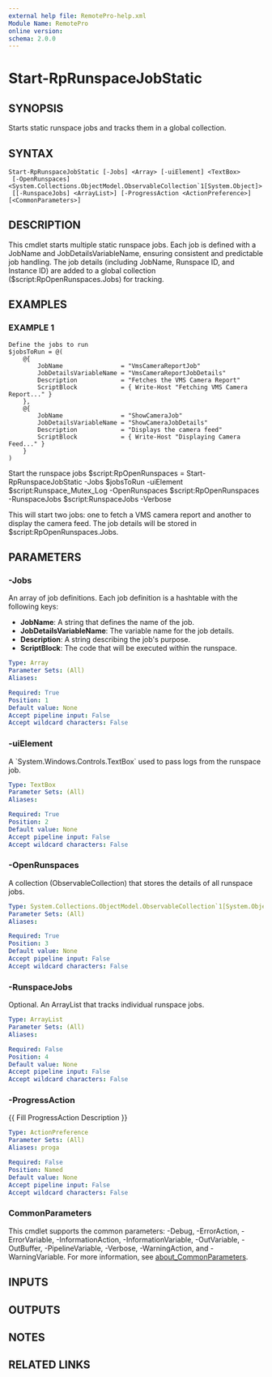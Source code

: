 ```yaml
---
external help file: RemotePro-help.xml
Module Name: RemotePro
online version:
schema: 2.0.0
---
```


# Start-RpRunspaceJobStatic

## SYNOPSIS
Starts static runspace jobs and tracks them in a global collection.

## SYNTAX

```
Start-RpRunspaceJobStatic [-Jobs] <Array> [-uiElement] <TextBox>
 [-OpenRunspaces] <System.Collections.ObjectModel.ObservableCollection`1[System.Object]>
 [[-RunspaceJobs] <ArrayList>] [-ProgressAction <ActionPreference>] [<CommonParameters>]
```

## DESCRIPTION
This cmdlet starts multiple static runspace jobs.
Each job is defined
with a JobName and JobDetailsVariableName, ensuring consistent and
predictable job handling.
The job details (including JobName, Runspace
ID, and Instance ID) are added to a global collection
($script:RpOpenRunspaces.Jobs) for tracking.

## EXAMPLES

### EXAMPLE 1
```
Define the jobs to run
$jobsToRun = @(
    @{
        JobName                = "VmsCameraReportJob"
        JobDetailsVariableName = "VmsCameraReportJobDetails"
        Description            = "Fetches the VMS Camera Report"
        ScriptBlock            = { Write-Host "Fetching VMS Camera Report..." }
    },
    @{
        JobName                = "ShowCameraJob"
        JobDetailsVariableName = "ShowCameraJobDetails"
        Description            = "Displays the camera feed"
        ScriptBlock            = { Write-Host "Displaying Camera Feed..." }
    }
)
```

Start the runspace jobs
$script:RpOpenRunspaces = Start-RpRunspaceJobStatic
    -Jobs $jobsToRun
    -uiElement $script:Runspace_Mutex_Log
    -OpenRunspaces $script:RpOpenRunspaces
    -RunspaceJobs $script:RunspaceJobs
    -Verbose

This will start two jobs: one to fetch a VMS camera report and
another to display the camera feed.
The job details will be stored
in $script:RpOpenRunspaces.Jobs.

## PARAMETERS

### -Jobs
An array of job definitions.
Each job definition is a hashtable with
the following keys:
- **JobName**: A string that defines the name of the job.
- **JobDetailsVariableName**: The variable name for the job details.
- **Description**: A string describing the job's purpose.
- **ScriptBlock**: The code that will be executed within the runspace.

```yaml
Type: Array
Parameter Sets: (All)
Aliases:

Required: True
Position: 1
Default value: None
Accept pipeline input: False
Accept wildcard characters: False
```

### -uiElement
A \`System.Windows.Controls.TextBox\` used to pass logs from the runspace job.

```yaml
Type: TextBox
Parameter Sets: (All)
Aliases:

Required: True
Position: 2
Default value: None
Accept pipeline input: False
Accept wildcard characters: False
```

### -OpenRunspaces
A collection (ObservableCollection) that stores the details of all
runspace jobs.

```yaml
Type: System.Collections.ObjectModel.ObservableCollection`1[System.Object]
Parameter Sets: (All)
Aliases:

Required: True
Position: 3
Default value: None
Accept pipeline input: False
Accept wildcard characters: False
```

### -RunspaceJobs
Optional.
An ArrayList that tracks individual runspace jobs.

```yaml
Type: ArrayList
Parameter Sets: (All)
Aliases:

Required: False
Position: 4
Default value: None
Accept pipeline input: False
Accept wildcard characters: False
```

### -ProgressAction
{{ Fill ProgressAction Description }}

```yaml
Type: ActionPreference
Parameter Sets: (All)
Aliases: proga

Required: False
Position: Named
Default value: None
Accept pipeline input: False
Accept wildcard characters: False
```

### CommonParameters
This cmdlet supports the common parameters: -Debug, -ErrorAction, -ErrorVariable, -InformationAction, -InformationVariable, -OutVariable, -OutBuffer, -PipelineVariable, -Verbose, -WarningAction, and -WarningVariable. For more information, see [about_CommonParameters](http://go.microsoft.com/fwlink/?LinkID=113216).

## INPUTS

## OUTPUTS

## NOTES

## RELATED LINKS
